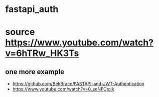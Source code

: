 # fastapi_auth
# source https://www.youtube.com/watch?v=6hTRw_HK3Ts

## one more example 
- https://github.com/BekBrace/FASTAPI-and-JWT-Authentication
- https://www.youtube.com/watch?v=0_seNFCtglk

